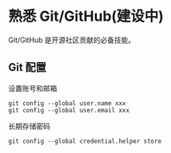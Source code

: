 # 熟悉 Git/GitHub(建设中)

Git/GitHub 是开源社区贡献的必备技能。

## Git 配置

设置账号和邮箱

```shell
git config --global user.name xxx
git config --global user.email xxx
```

长期存储密码

```shell
git config --global credential.helper store
```
